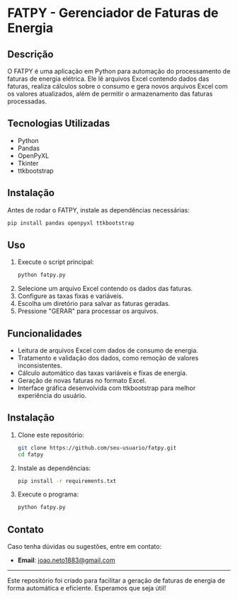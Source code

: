 # FATPY - Gerenciador de Faturas de Energia

## Descrição
O FATPY é uma aplicação em Python para automação do processamento de faturas de energia elétrica. Ele lê arquivos Excel contendo dados das faturas, realiza cálculos sobre o consumo e gera novos arquivos Excel com os valores atualizados, além de permitir o armazenamento das faturas processadas.

## Tecnologias Utilizadas
- Python
- Pandas
- OpenPyXL
- Tkinter
- ttkbootstrap

## Instalação

Antes de rodar o FATPY, instale as dependências necessárias:

```bash
pip install pandas openpyxl ttkbootstrap
```

## Uso

1. Execute o script principal:
   ```bash
   python fatpy.py
   ```
2. Selecione um arquivo Excel contendo os dados das faturas.
3. Configure as taxas fixas e variáveis.
4. Escolha um diretório para salvar as faturas geradas.
5. Pressione "GERAR" para processar os arquivos.

## Funcionalidades
- Leitura de arquivos Excel com dados de consumo de energia.
- Tratamento e validação dos dados, como remoção de valores inconsistentes.
- Cálculo automático das taxas variáveis e fixas de energia.
- Geração de novas faturas no formato Excel.
- Interface gráfica desenvolvida com ttkbootstrap para melhor experiência do usuário.

## Instalação

1. Clone este repositório:
   ```bash
   git clone https://github.com/seu-usuario/fatpy.git
   cd fatpy
   ```
2. Instale as dependências:
   ```bash
   pip install -r requirements.txt
   ```
3. Execute o programa:
   ```bash
   python fatpy.py
   ```

## Contato
Caso tenha dúvidas ou sugestões, entre em contato:
- **Email**: [joao.neto1883@gmail.com](mailto:seuemail@example.com)
---

Este repositório foi criado para facilitar a geração de faturas de energia de forma automática e eficiente. Esperamos que seja útil!

